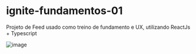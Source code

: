 # ignite-fundamentos-01
Projeto de Feed usado como treino de fundamento e UX, utilizando ReactJs + Typescript

![image](https://github.com/domzinhuu/ignite-fundamentos-01/assets/4142469/24f2bb48-27b1-483b-bc32-e3f0fb93650e)
